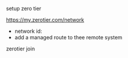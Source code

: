 setup zero tier

https://my.zerotier.com/network

- network id:
- add a managed route to thee remote system

zerotier join <network ID>
